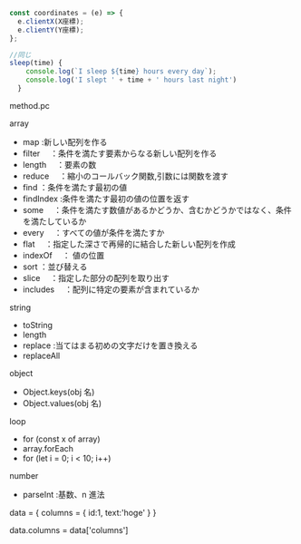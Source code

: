 
```js
const coordinates = (e) => {
  e.clientX(X座標);
  e.clientY(Y座標);
};

//同じ
sleep(time) {
    console.log(`I sleep ${time} hours every day`);
    console.log('I slept ' + time + ' hours last night')
  }
```

method.pc

array

- map :新しい配列を作る
- filter 　：条件を満たす要素からなる新しい配列を作る
- length 　：要素の数
- reduce 　：縮小のコールバック関数,引数には関数を渡す
- find ：条件を満たす最初の値
- findIndex :条件を満たす最初の値の位置を返す
- some 　：条件を満たす数値があるかどうか、含むかどうかではなく、条件を満たしているか
- every 　：すべての値が条件を満たすか
- flat 　：指定した深さで再帰的に結合した新しい配列を作成
- indexOf 　： 値の位置
- sort ：並び替える
- slice 　：指定した部分の配列を取り出す
- includes 　：配列に特定の要素が含まれているか

<!-- https://developer.mozilla.org/ja/docs/Web/JavaScript/Reference/Global_Objects/String -->

string

- toString
- length
- replace :当てはまる初めの文字だけを置き換える
- replaceAll

object

- Object.keys(obj 名)
- Object.values(obj 名)

loop

- for (const x of array)
- array.forEach
- for (let i = 0; i < 10; i++)

number

- parseInt :基数、n 進法

data = {
columns = {
id:1,
text:'hoge' }
}

data.columns = data['columns']
